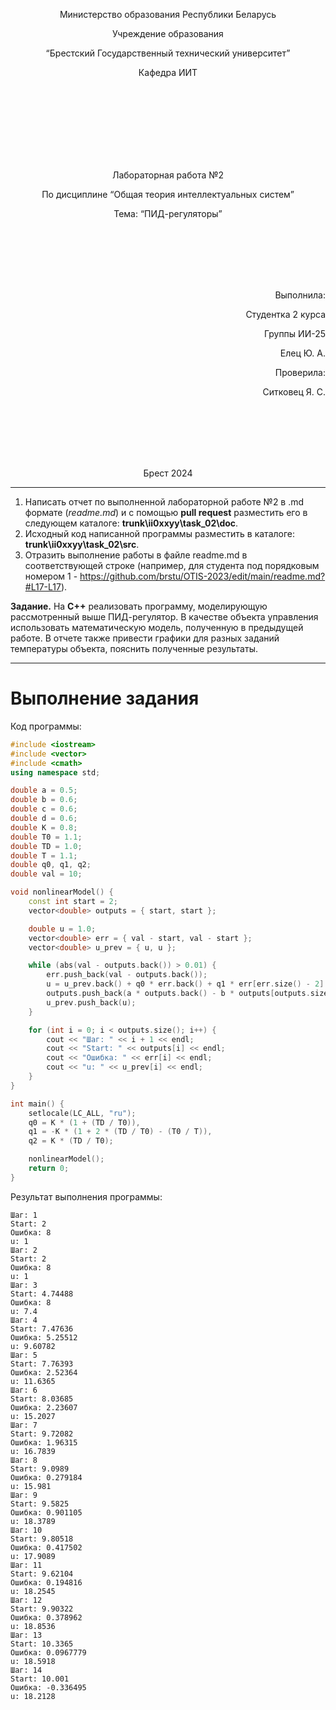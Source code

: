 <p align="center"> Министерство образования Республики Беларусь</p>
<p align="center">Учреждение образования</p>
<p align="center">“Брестский Государственный технический университет”</p>
<p align="center">Кафедра ИИТ</p>
<br><br><br><br><br><br><br>
<p align="center">Лабораторная работа №2</p>
<p align="center">По дисциплине “Общая теория интеллектуальных систем”</p>
<p align="center">Тема: “ПИД-регуляторы”</p>
<br><br><br><br><br>
<p align="right">Выполнила:</p>
<p align="right">Студентка 2 курса</p>
<p align="right">Группы ИИ-25</p>
<p align="right">Елец Ю. А.</p>
<p align="right">Проверила:</p>
<p align="right">Ситковец Я. С.</p>
<br><br><br><br><br>
<p align="center">Брест 2024</p>

---

1. Написать отчет по выполненной лабораторной работе №2 в .md формате (*readme.md*) и с помощью **pull request** разместить его в следующем каталоге: **trunk\ii0xxyy\task_02\doc**.
2. Исходный код написанной программы разместить в каталоге: **trunk\ii0xxyy\task_02\src**.
3. Отразить выполнение работы в файле readme.md в соответствующей строке (например, для студента под порядковым номером 1 - https://github.com/brstu/OTIS-2023/edit/main/readme.md?#L17-L17).

**Задание.**
На **C++** реализовать программу, моделирующую рассмотренный выше ПИД-регулятор.  В качестве объекта управления использовать математическую модель, полученную в предыдущей работе.
В отчете также привести графики для разных заданий температуры объекта, пояснить полученные результаты.

---

# Выполнение задания #

Код программы:
```C++
#include <iostream>
#include <vector>
#include <cmath>
using namespace std;

double a = 0.5;
double b = 0.6; 
double c = 0.6; 
double d = 0.6;
double K = 0.8;
double T0 = 1.1;
double TD = 1.0;
double T = 1.1;
double q0, q1, q2;
double val = 10;

void nonlinearModel() {
	const int start = 2;
	vector<double> outputs = { start, start }; 

	double u = 1.0; 
	vector<double> err = { val - start, val - start };  
	vector<double> u_prev = { u, u };

	while (abs(val - outputs.back()) > 0.01) {
		err.push_back(val - outputs.back()); 
		u = u_prev.back() + q0 * err.back() + q1 * err[err.size() - 2] + q2 * err[err.size() - 3];
		outputs.push_back(a * outputs.back() - b * outputs[outputs.size() - 2] + c * u + d * sin(u_prev.back()));
		u_prev.push_back(u);  
	}

	for (int i = 0; i < outputs.size(); i++) {
		cout << "Шаг: " << i + 1 << endl;
		cout << "Start: " << outputs[i] << endl;
		cout << "Ошибка: " << err[i] << endl;
		cout << "u: " << u_prev[i] << endl;
	}
}

int main() {
	setlocale(LC_ALL, "ru");
    q0 = K * (1 + (TD / T0)),
    q1 = -K * (1 + 2 * (TD / T0) - (T0 / T)),
    q2 = K * (TD / T0);

	nonlinearModel();
    return 0;
}
```

Результат выполнения программы:

```
Шаг: 1
Start: 2
Ошибка: 8
u: 1
Шаг: 2
Start: 2
Ошибка: 8
u: 1
Шаг: 3
Start: 4.74488
Ошибка: 8
u: 7.4
Шаг: 4
Start: 7.47636
Ошибка: 5.25512
u: 9.60782
Шаг: 5
Start: 7.76393
Ошибка: 2.52364
u: 11.6365
Шаг: 6
Start: 8.03685
Ошибка: 2.23607
u: 15.2027
Шаг: 7
Start: 9.72082
Ошибка: 1.96315
u: 16.7839
Шаг: 8
Start: 9.0989
Ошибка: 0.279184
u: 15.981
Шаг: 9
Start: 9.5825
Ошибка: 0.901105
u: 18.3789
Шаг: 10
Start: 9.80518
Ошибка: 0.417502
u: 17.9089
Шаг: 11
Start: 9.62104
Ошибка: 0.194816
u: 18.2545
Шаг: 12
Start: 9.90322
Ошибка: 0.378962
u: 18.8536
Шаг: 13
Start: 10.3365
Ошибка: 0.0967779
u: 18.5918
Шаг: 14
Start: 10.001
Ошибка: -0.336495
u: 18.2128
```